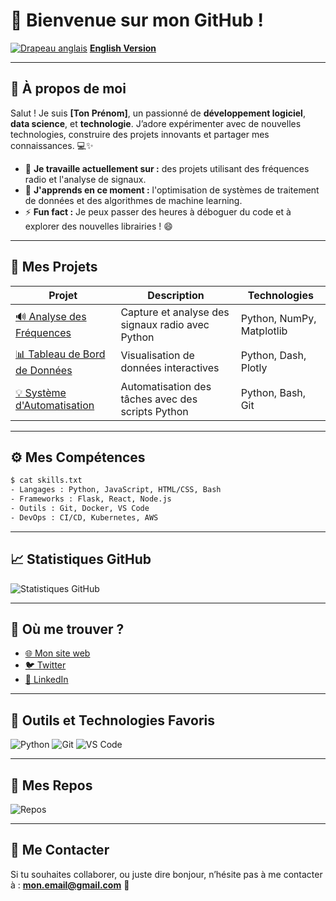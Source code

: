 # 👋 Bienvenue sur mon GitHub !
 
 [![Drapeau anglais](https://upload.wikimedia.org/wikipedia/en/a/ae/Flag_of_the_United_Kingdom.svg)](./README_EN.md) **[English Version](./README_EN.md)**
 
 ---
 
 ## 🎨 À propos de moi 
 
 Salut ! Je suis **[Ton Prénom]**, un passionné de **développement logiciel**, **data science**, et **technologie**. J’adore expérimenter avec de nouvelles technologies, construire des projets innovants et partager mes connaissances. 💻✨
 
 - 🔭 **Je travaille actuellement sur :** des projets utilisant des fréquences radio et l'analyse de signaux.
 - 🌱 **J'apprends en ce moment :** l'optimisation de systèmes de traitement de données et des algorithmes de machine learning.
 - ⚡ **Fun fact :** Je peux passer des heures à déboguer du code et à explorer des nouvelles librairies ! 😄
 
 ---
 
 ## 🚀 Mes Projets
 
 | Projet | Description | Technologies |
 |--------|-------------|--------------|
 | [🔊 Analyse des Fréquences](https://github.com/mon-utilisateur/mon-projet-frequences) | Capture et analyse des signaux radio avec Python | Python, NumPy, Matplotlib |
 | [📊 Tableau de Bord de Données](https://github.com/mon-utilisateur/tableau-de-bord) | Visualisation de données interactives | Python, Dash, Plotly |
 | [💡 Système d'Automatisation](https://github.com/mon-utilisateur/automation-system) | Automatisation des tâches avec des scripts Python | Python, Bash, Git |
 
 ---
 
 ## ⚙️ Mes Compétences
 
 ```bash
 $ cat skills.txt
 - Langages : Python, JavaScript, HTML/CSS, Bash
 - Frameworks : Flask, React, Node.js
 - Outils : Git, Docker, VS Code
 - DevOps : CI/CD, Kubernetes, AWS
 ```
 
 ---
 
 ## 📈 Statistiques GitHub
 
 ![Statistiques GitHub](https://github-readme-stats.vercel.app/api?username=mon-utilisateur&show_icons=true&theme=radical)
 
 ---
 
 ## 💬 Où me trouver ?
 
 - [🌐 Mon site web](https://mon-site.com)
 - [🐦 Twitter](https://twitter.com/mon-utilisateur)
 - [💼 LinkedIn](https://linkedin.com/in/mon-utilisateur)
 
 ---
 
 ## 🧰 Outils et Technologies Favoris
 
 ![Python](https://img.shields.io/badge/-Python-3776AB?style=flat-square&logo=python&logoColor=white)
 ![Git](https://img.shields.io/badge/-Git-F05032?style=flat-square&logo=git&logoColor=white)
 ![VS Code](https://img.shields.io/badge/-VS_Code-007ACC?style=flat-square&logo=visual-studio-code&logoColor=white)
 
 ---
 
 ## 📂 Mes Repos
 
 ![Repos](https://github-readme-stats.vercel.app/api/top-langs/?username=mon-utilisateur&layout=compact&theme=radical)
 
 ---
 
 ## 📧 Me Contacter
 
 Si tu souhaites collaborer, ou juste dire bonjour, n’hésite pas à me contacter à : **mon.email@gmail.com** 📩
